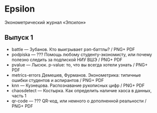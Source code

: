 Epsilon
=======

Эконометрический журнал «Эпсилон»

Выпуск 1
--------

* battle — Зубанов. Кто выигрывает рэп-баттлы? / PNG+ PDF
* podpiska — ??? Помощь любому студенту-экономисту, или почему полезно следить за подпиской НИУ ВШЭ / PNG+ PDF
* pvalue — Лысюк. p-value: то, что вы всегда хотели узнать / PNG+ PDF
* metrics-errors Демешев, Фурманов. Эконометрика: типичные ошибки студентов и аспирантов / PNG+ PDF
* knn — Кузнецова. Распознавание рукописных цифр / PNG+ PDF
* chaosdetect — Костырка. Как определить наличие хаоса в данных, часть 1
* qr-code — ??? QR-код, или немного о дополненной реальности / PNG+ PDF

